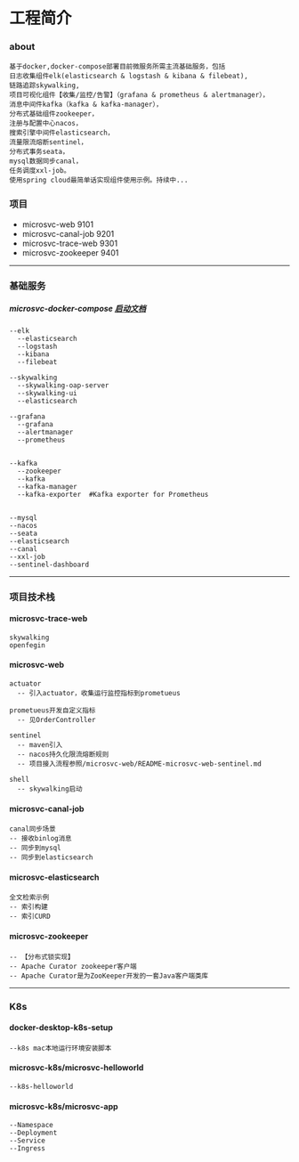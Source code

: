# 工程简介

### about
```
基于docker,docker-compose部署目前微服务所需主流基础服务，包括 
日志收集组件elk(elasticsearch & logstash & kibana & filebeat),
链路追踪skywalking,
项目可视化组件【收集/监控/告警】（grafana & prometheus & alertmanager），
消息中间件kafka（kafka & kafka-manager），
分布式基础组件zookeeper，
注册与配置中心nacos，
搜索引擎中间件elasticsearch，
流量限流熔断sentinel，
分布式事务seata，
mysql数据同步canal，
任务调度xxl-job。
使用spring cloud最简单话实现组件使用示例。持续中...
```

### 项目

- microsvc-web 9101
- microsvc-canal-job 9201
- microsvc-trace-web 9301
- microsvc-zookeeper 9401

-----------------------
### 基础服务

##### microsvc-docker-compose  [启动文档](./microsvc-docker-compose/README.md)   
    --elk
      --elasticsearch
      --logstash
      --kibana 
	  --filebeat
	  	  	  
    --skywalking
	  --skywalking-oap-server
      --skywalking-ui
      --elasticsearch

    --grafana
      --grafana
      --alertmanager
	  --prometheus
	  
	  
	--kafka
	  --zookeeper
	  --kafka
	  --kafka-manager
	  --kafka-exporter  #Kafka exporter for Prometheus

    
    --mysql
    --nacos
    --seata
	--elasticsearch
    --canal
    --xxl-job
    --sentinel-dashboard
        

   
        
-----------------------
### 项目技术栈

#### microsvc-trace-web
    skywalking
    openfegin
   

    
#### microsvc-web
    actuator
      -- 引入actuator，收集运行监控指标到prometueus

    prometueus开发自定义指标
      -- 见OrderController

    sentinel
      -- maven引入
      -- nacos持久化限流熔断规则
      -- 项目接入流程参照/microsvc-web/README-microsvc-web-sentinel.md

    shell
      -- skywalking启动


#### microsvc-canal-job
    canal同步场景
    -- 接收binlog消息
    -- 同步到mysql
    -- 同步到elasticsearch
    
 
#### microsvc-elasticsearch
	全文检索示例
    -- 索引构建
    -- 索引CURD

#### microsvc-zookeeper
    -- 【分布式锁实现】
    -- Apache Curator zookeeper客户端
    -- Apache Curator是为ZooKeeper开发的一套Java客户端类库
 
---------------------


### K8s

#### docker-desktop-k8s-setup

	--k8s mac本地运行环境安装脚本

#### microsvc-k8s/microsvc-helloworld

	--k8s-helloworld

#### microsvc-k8s/microsvc-app

	--Namespace
	--Deployment
	--Service
	--Ingress
	

